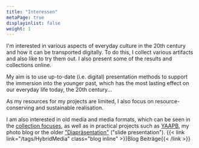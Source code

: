 ```yaml
---
title: "Interessen"
metaPage: true
displayinlist: false
weight: 1
---
```


I'm interested in various aspects of everyday culture in the 20th century and how it can be transported digitally. To do this, I collect various artifacts and also like to try them out. I also present some of the results and collections online.

My aim is to use up-to-date (i.e. digital) presentation methods to support the immersion into the younger past, which has the most lasting effect on our everyday life today, the 20th century...

As my resources for my projects are limited, I also focus on resource-conserving and sustainable realisation. 

I am also interested in old media and media formats, which can be seen in the [collection focuses](https://christianmahnke.de/collections/#medien), as well as in practical projects such as [YAAPB](https://yaapb.projektemacher.org/), my photo blog or the older ["Diapräsentation"](https://diapraesentation.projektemacher.org/) ("slide presentation"). {{< link link="/tags/HybridMedia" class="blog inline" >}}Blog Beiträge{{< /link >}}
